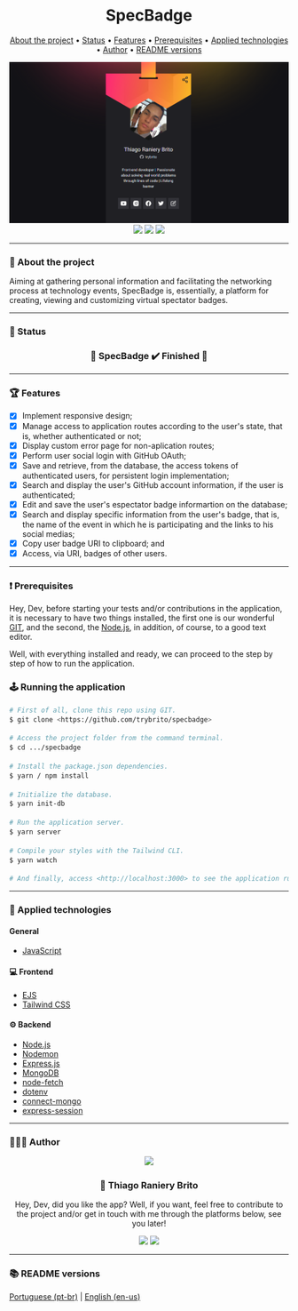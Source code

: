 <div align="center">
  <div>
    <h1>SpecBadge</h1>
    <p>
      <a href="#-about-the-project">About the project</a> •
      <a href="#-status">Status</a> •
      <a href="#-features">Features</a> • 
      <a href="#%EF%B8%8F-prerequisites">Prerequisites</a> • 
      <a href="#-applied-technologies">Applied technologies</a> • 
      <a href="#-author">Author</a> •
      <a href="#-readme-versions">README versions</a>
    </p>
    <img src="./.github/specbadge.png" />
  </div>

  <div>
    <img src="https://img.shields.io/github/license/trybrito/specbadge?color=f7b125&style=for-the-badge" />
    <img src="https://img.shields.io/static/v1?label=version&message=1.0.0&color=f7b125&style=for-the-badge" />
    <img src="https://img.shields.io/static/v1?label=yarn&message=v1.22.5&color=f7b125&style=for-the-badge" />
  </div>
</div>

<hr>

### 🎯 About the project

<p>
  Aiming at gathering personal information and facilitating the networking process at technology events, SpecBadge is, essentially, a platform for creating, viewing and customizing virtual spectator badges.
</p>

<hr>

### 🏁 Status

<h3 align="center">
  🎉 SpecBadge ✔️ Finished 🎉
</h3>

<hr>

### 🏆 Features

- [x] Implement responsive design;
- [x] Manage access to application routes according to the user's state, that is, whether authenticated or not;
- [x] Display custom error page for non-aplication routes;
- [x] Perform user social login with GitHub OAuth;
- [x] Save and retrieve, from the database, the access tokens of authenticated users, for persistent login implementation;
- [x] Search and display the user's GitHub account information, if the user is authenticated;
- [x] Edit and save the user's espectator badge informartion on the database;
- [x] Search and display specific information from the user's badge, that is, the name of the event in which he is participating and the links to his social medias;
- [x] Copy user badge URI to clipboard; and
- [x] Access, via URI, badges of other users.

<hr>

### ❗️ Prerequisites

Hey, Dev, before starting your tests and/or contributions in the application, it is necessary to have two things installed, the first one is our wonderful [GIT](https://git-scm.com), and the second, the [Node.js](https://nodejs.org/en/), in addition, of course, to a good text editor.

Well, with everything installed and ready, we can proceed to the step by step of how to run the application.

### 🕹️ Running the application

```bash
# First of all, clone this repo using GIT.
$ git clone <https://github.com/trybrito/specbadge>

# Access the project folder from the command terminal.
$ cd .../specbadge

# Install the package.json dependencies.
$ yarn / npm install

# Initialize the database.
$ yarn init-db

# Run the application server.
$ yarn server

# Compile your styles with the Tailwind CLI.
$ yarn watch

# And finally, access <http://localhost:3000> to see the application running on the local server.
```

<hr>

### 🔮 Applied technologies

#### General

- [JavaScript](https://devdocs.io/javaScript/)

#### 💻 Frontend

- [EJS](https://ejs.co/)
- [Tailwind CSS](https://tailwindcss.com/)

#### ⚙️ Backend

- [Node.js](https://nodejs.org/en/)
- [Nodemon](https://www.npmjs.com/package/nodemon)
- [Express.js](https://expressjs.com/pt-br/)
- [MongoDB](https://docs.mongodb.com/drivers/node/current/)
- [node-fetch](https://www.npmjs.com/package/node-fetch)
- [dotenv](https://www.npmjs.com/package/dotenv)
- [connect-mongo](https://www.npmjs.com/package/connect-mongo)
- [express-session](https://www.npmjs.com/package/express-session)

<hr>

### 👨🏽‍🎓 Author

<div align="center">
  <img src="https://github.com/trybrito.png" width="250px" />

  <br />

  <div>
    <h3>
      🤝 Thiago Raniery Brito
    </h3>
    <p>
      Hey, Dev, did you like the app? Well, if you want, feel free to contribute to the project and/or get in touch with me through the platforms below, see you later!
    </p>
  </div>
  
  <div>
    <a href="https://www.linkedin.com/in/trybrito">
      <img src="https://img.shields.io/badge/LinkedIn-0077B5?style=for-the-badge&logo=linkedin&logoColor=white" /></a>
    <a href="mailto:thiagobritotrs@gmail.com">
      <img src="https://img.shields.io/badge/Gmail-D14836?style=for-the-badge&logo=gmail&logoColor=white" /></a>
  </div>
</div>

<hr>

### 📚 README versions

<div>
  <a href="https://github.com/trybrito/specbadge/blob/main/README.md">Portuguese (pt-br)</a>
  |
  <a href="https://github.com/trybrito/specbadge/blob/main/README-en.md">English (en-us)</a>
</div>
